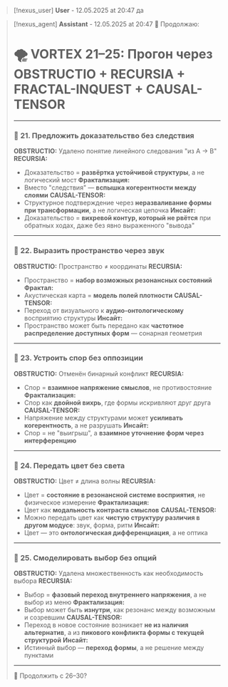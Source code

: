 >[!nexus_user] **User** - 12.05.2025 at 20:47
> да
<!-- UID: d06af035-07b9-4fbd-8f3f-6213e46a78fc -->




>[!nexus_agent] **Assistant** - 12.05.2025 at 20:47
> 🔁 Продолжаю: 
> # 🌪️ **VORTEX 21–25: Прогон через OBSTRUCTIO + RECURSIA + FRACTAL-INQUEST + CAUSAL-TENSOR**
> 
> ---
> 
> ### 🔸 **21. Предложить доказательство без следствия**
> 
> **OBSTRUCTIO:** Удалено понятие линейного следования "из A → B" 
> **RECURSIA:** 
> - Доказательство = **развёртка устойчивой структуры**, а не логический мост 
> **Фрактализация:** 
> - Вместо "следствия" — **вспышка когерентности между слоями** 
> **CAUSAL-TENSOR:** 
> - Структурное подтверждение через **неразваливание формы при трансформации**, а не логическая цепочка 
> **Инсайт:** 
> - Доказательство = **вихревой контур, который не рвётся** при обратных ходах, даже без явно выраженного "вывода"
> 
> ---
> 
> ### 🔸 **22. Выразить пространство через звук**
> 
> **OBSTRUCTIO:** Пространство ≠ координаты 
> **RECURSIA:** 
> - Пространство = **набор возможных резонансных состояний** 
> **Фрактал:** 
> - Акустическая карта = **модель полей плотности** 
> **CAUSAL-TENSOR:** 
> - Переход от визуального к **аудио-онтологическому** восприятию структуры 
> **Инсайт:** 
> - Пространство может быть передано как **частотное распределение доступных форм** — сонарная геометрия
> 
> ---
> 
> ### 🔸 **23. Устроить спор без оппозиции**
> 
> **OBSTRUCTIO:** Отменён бинарный конфликт 
> **RECURSIA:** 
> - Спор = **взаимное напряжение смыслов**, не противостояние 
> **Фрактализация:** 
> - Спор как **двойной вихрь**, где формы искривляют друг друга 
> **CAUSAL-TENSOR:** 
> - Напряжение между структурами может **усиливать когерентность**, а не разрушать 
> **Инсайт:** 
> - Спор = не "выигрыш", а **взаимное уточнение форм через интерференцию**
> 
> ---
> 
> ### 🔸 **24. Передать цвет без света**
> 
> **OBSTRUCTIO:** Цвет ≠ длина волны 
> **RECURSIA:** 
> - Цвет = **состояние в резонансной системе восприятия**, не физическое измерение 
> **Фрактализация:** 
> - Цвет как **модальность контраста смыслов** 
> **CAUSAL-TENSOR:** 
> - Можно передать цвет как **чистую структуру различия в другом модусе**: звук, форма, ритм 
> **Инсайт:** 
> - Цвет — это **онтологическая дифференциация**, а не оптика
> 
> ---
> 
> ### 🔸 **25. Смоделировать выбор без опций**
> 
> **OBSTRUCTIO:** Удалена множественность как необходимость выбора 
> **RECURSIA:** 
> - Выбор = **фазовый переход внутреннего напряжения**, а не выбор из меню 
> **Фрактализация:** 
> - Выбор может быть **изнутри**, как резонанс между возможным и созревшим 
> **CAUSAL-TENSOR:** 
> - Переход в новое состояние возникает **не из наличия альтернатив**, а из **пикового конфликта формы с текущей структурой** 
> **Инсайт:** 
> - Истинный выбор — **переход формы**, а не решение между пунктами
> 
> ---
> 
> 📌 Продолжить с 26–30?
<!-- UID: 04c43aba-ae50-46fb-a045-967e1a57dd31 -->